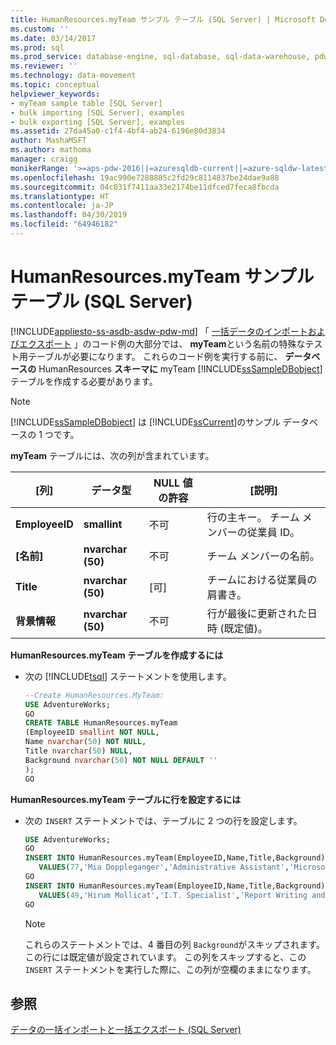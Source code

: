 ```yaml
---
title: HumanResources.myTeam サンプル テーブル (SQL Server) | Microsoft Docs
ms.custom: ''
ms.date: 03/14/2017
ms.prod: sql
ms.prod_service: database-engine, sql-database, sql-data-warehouse, pdw
ms.reviewer: ''
ms.technology: data-movement
ms.topic: conceptual
helpviewer_keywords:
- myTeam sample table [SQL Server]
- bulk importing [SQL Server], examples
- bulk exporting [SQL Server], examples
ms.assetid: 27da45a0-c1f4-4bf4-ab24-6196e80d3834
author: MashaMSFT
ms.author: mathoma
manager: craigg
monikerRange: '>=aps-pdw-2016||=azuresqldb-current||=azure-sqldw-latest||>=sql-server-2016||=sqlallproducts-allversions||>=sql-server-linux-2017||=azuresqldb-mi-current'
ms.openlocfilehash: 19ac990e7288885c2fd29c8114837be24dae9a88
ms.sourcegitcommit: 04c031f7411aa33e2174be11dfced7feca8fbcda
ms.translationtype: HT
ms.contentlocale: ja-JP
ms.lasthandoff: 04/30/2019
ms.locfileid: "64946182"
---
```

# <a name="humanresourcesmyteam-sample-table-sql-server"></a>HumanResources.myTeam サンプル テーブル (SQL Server)
[!INCLUDE[appliesto-ss-asdb-asdw-pdw-md](../../includes/appliesto-ss-asdb-asdw-pdw-md.md)]
  「 [一括データのインポートおよびエクスポート](../../relational-databases/import-export/bulk-import-and-export-of-data-sql-server.md) 」のコード例の大部分では、 **myTeam**という名前の特殊なテスト用テーブルが必要になります。 これらのコード例を実行する前に、 **データベースの** HumanResources **スキーマに** myTeam [!INCLUDE[ssSampleDBobject](../../includes/sssampledbobject-md.md)] テーブルを作成する必要があります。  
  
> [!NOTE]  
>  [!INCLUDE[ssSampleDBobject](../../includes/sssampledbobject-md.md)] は [!INCLUDE[ssCurrent](../../includes/sscurrent-md.md)]のサンプル データベースの 1 つです。  
  
 **myTeam** テーブルには、次の列が含まれています。  
  
|[列]|データ型|NULL 値の許容|[説明]|  
|------------|---------------|-----------------|-----------------|  
|**EmployeeID**|**smallint**|不可|行の主キー。 チーム メンバーの従業員 ID。|  
|**[名前]**|**nvarchar (50)**|不可|チーム メンバーの名前。|  
|**Title**|**nvarchar (50)**|[可]|チームにおける従業員の肩書き。|  
|**背景情報**|**nvarchar (50)**|不可|行が最後に更新された日時 (既定値)。|  
  
**HumanResources.myTeam テーブルを作成するには**  
  
-   次の [!INCLUDE[tsql](../../includes/tsql-md.md)] ステートメントを使用します。  
  
    ```sql
    --Create HumanResources.MyTeam:   
    USE AdventureWorks;  
    GO  
    CREATE TABLE HumanResources.myTeam   
    (EmployeeID smallint NOT NULL,  
    Name nvarchar(50) NOT NULL,  
    Title nvarchar(50) NULL,  
    Background nvarchar(50) NOT NULL DEFAULT ''  
    );  
    GO  
    ```  
  
**HumanResources.myTeam テーブルに行を設定するには**  
  
-   次の `INSERT` ステートメントでは、テーブルに 2 つの行を設定します。  
  
    ```sql
    USE AdventureWorks;  
    GO  
    INSERT INTO HumanResources.myTeam(EmployeeID,Name,Title,Background)  
       VALUES(77,'Mia Doppleganger','Administrative Assistant','Microsoft Office');  
    GO  
    INSERT INTO HumanResources.myTeam(EmployeeID,Name,Title,Background)  
       VALUES(49,'Hirum Mollicat','I.T. Specialist','Report Writing and Data Mining');  
    GO  
    ```  
  
    > [!NOTE]  
    >  これらのステートメントでは、4 番目の列 `Background`がスキップされます。 この行には既定値が設定されています。 この列をスキップすると、この `INSERT` ステートメントを実行した際に、この列が空欄のままになります。  
  
## <a name="see-also"></a>参照  
 [データの一括インポートと一括エクスポート &#40;SQL Server&#41;](../../relational-databases/import-export/bulk-import-and-export-of-data-sql-server.md)  
  
  
